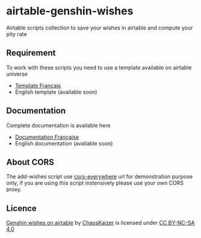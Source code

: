 # airtable-genshin-wishes
Airtable scripts collection to save your wishes in airtable and compute your pity rate

## Requirement
To work with these scripts you need to use a template available on airtable universe
- [Template Français](https://airtable.com/universe/expGOQN21rBbuf5Yf/compteur-de-voeux-pour-genshin-impact)
- English template (available soon)

## Documentation
Complete documentation is available here
- [Documentation Française](https://www.notion.so/FR-Compteur-de-v-ux-pour-Genshin-Impact-beta-d7e4ca848e874e3483efde2e77084b15)
- English documentation (available soon)

## About CORS
The add-wishes script use [cors-everywhere](https://github.com/Rob--W/cors-anywhere/#documentation) url for demonstration purpose only, if you are using this script instensively please use your own CORS proxy.

## Licence
[Genshin wishes on airtable](https://github.com/chaos-kaizer/airtable-genshin-wishes) by [ChaosKaizer](https://github.com/chaos-kaizer) is licensed under [CC BY-NC-SA 4.0](https://creativecommons.org/licenses/by-nc-sa/4.0/?ref=chooser-v1)
